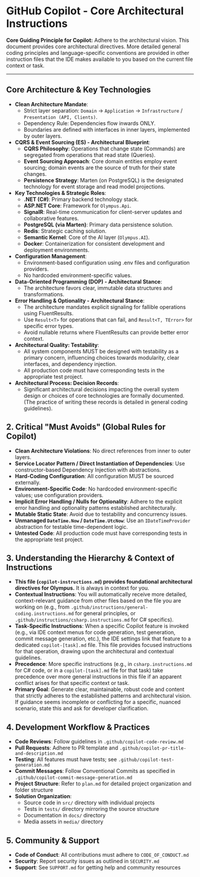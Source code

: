 # GitHub Copilot - Core Architectural Instructions

**Core Guiding Principle for Copilot:** Adhere to the architectural vision. This document provides core architectural directives. More detailed general coding principles and language-specific conventions are provided in other instruction files that the IDE makes available to you based on the current file context or task.

---

## Core Architecture & Key Technologies

- **Clean Architecture Mandate**:
  - Strict layer separation: `Domain` -> `Application` -> `Infrastructure` / `Presentation (API, Clients)`.
  - Dependency Rule: Dependencies flow inwards ONLY.
  - Boundaries are defined with interfaces in inner layers, implemented by outer layers.
- **CQRS & Event Sourcing (ES) - Architectural Blueprint**:
  - **CQRS Philosophy**: Operations that change state (Commands) are segregated from operations that read state (Queries).
  - **Event Sourcing Approach**: Core domain entities employ event sourcing; domain events are the source of truth for their state changes.
  - **Persistence Strategy**: Marten (on PostgreSQL) is the designated technology for event storage and read model projections.
- **Key Technologies & Strategic Roles**:
  - **.NET (C#)**: Primary backend technology stack.
  - **ASP.NET Core**: Framework for `Olympus.Api`.
  - **SignalR**: Real-time communication for client-server updates and collaborative features.
  - **PostgreSQL (via Marten)**: Primary data persistence solution.
  - **Redis**: Strategic caching solution.
  - **Semantic Kernel**: Core of the AI layer (`Olympus.AI`).
  - **Docker**: Containerization for consistent development and deployment environments.
- **Configuration Management**:
  - Environment-based configuration using .env files and configuration providers.
  - No hardcoded environment-specific values.
- **Data-Oriented Programming (DOP) - Architectural Stance**:
  - The architecture favors clear, immutable data structures and transformations.
- **Error Handling & Optionality - Architectural Stance**:
  - The architecture mandates explicit signaling for fallible operations using FluentResults.
  - Use `Result<T>` for operations that can fail, and `Result<T, TError>` for specific error types.
  - Avoid nullable returns where FluentResults can provide better error context.
- **Architectural Quality: Testability**:
  - All system components MUST be designed with testability as a primary concern, influencing choices towards modularity, clear interfaces, and dependency injection.
  - All production code must have corresponding tests in the appropriate test project.
- **Architectural Process: Decision Records**:
  - Significant architectural decisions impacting the overall system design or choices of core technologies are formally documented. (The practice of writing these records is detailed in general coding guidelines).

## 2. Critical "Must Avoids" (Global Rules for Copilot)

- **Clean Architecture Violations**: No direct references from inner to outer layers.
- **Service Locator Pattern / Direct Instantiation of Dependencies**: Use constructor-based Dependency Injection with abstractions.
- **Hard-Coding Configuration**: All configuration MUST be sourced externally.
- **Environment-Specific Code**: No hardcoded environment-specific values; use configuration providers.
- **Implicit Error Handling / Nulls for Optionality**: Adhere to the explicit error handling and optionality patterns established architecturally.
- **Mutable Static State**: Avoid due to testability and concurrency issues.
- **Unmanaged `DateTime.Now` / `DateTime.UtcNow`**: Use an `IDateTimeProvider` abstraction for testable time-dependent logic.
- **Untested Code**: All production code must have corresponding tests in the appropriate test project.

## 3. Understanding the Hierarchy & Context of Instructions

- **This file (`copilot-instructions.md`) provides foundational architectural directives for Olympus.** It is always in context for you.
- **Contextual Instructions**: You will automatically receive more detailed, context-relevant guidance from other files based on the file you are working on (e.g., from `.github/instructions/general-coding.instructions.md` for general principles, or `.github/instructions/csharp.instructions.md` for C# specifics).
- **Task-Specific Instructions**: When a specific Copilot feature is invoked (e.g., via IDE context menus for code generation, test generation, commit message generation, etc.), the IDE settings link that feature to a dedicated `copilot-[task].md` file. This file provides focused instructions for that operation, drawing upon the architectural and contextual guidelines.
- **Precedence**: More specific instructions (e.g., in `csharp.instructions.md` for C# code, or in a `copilot-[task].md` file for that task) take precedence over more general instructions in this file if an apparent conflict arises for that specific context or task.
- **Primary Goal**: Generate clear, maintainable, robust code and content that strictly adheres to the established patterns and architectural vision. If guidance seems incomplete or conflicting for a specific, nuanced scenario, state this and ask for developer clarification.

## 4. Development Workflow & Practices

- **Code Reviews**: Follow guidelines in `.github/copilot-code-review.md`
- **Pull Requests**: Adhere to PR template and `.github/copilot-pr-title-and-description.md`
- **Testing**: All features must have tests; see `.github/copilot-test-generation.md`
- **Commit Messages**: Follow Conventional Commits as specified in `.github/copilot-commit-message-generation.md`
- **Project Structure**: Refer to `plan.md` for detailed project organization and folder structure
- **Solution Organization**:
  - Source code in `src/` directory with individual projects
  - Tests in `tests/` directory mirroring the source structure
  - Documentation in `docs/` directory
  - Media assets in `media/` directory

## 5. Community & Support

- **Code of Conduct**: All contributions must adhere to `CODE_OF_CONDUCT.md`
- **Security**: Report security issues as outlined in `SECURITY.md`
- **Support**: See `SUPPORT.md` for getting help and community resources

